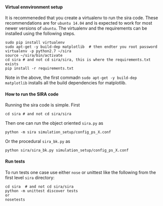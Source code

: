#### Virtual ennvironment setup
It is recommeneded that you create a virtualenv to run the sira code. These recommendations are for `ubuntu 14.04` and is expected to work for most newer versions of `ubuntu`. The virtualenv and the requirements can be installed using the following steps.

    sudo pip install virtualenv
    sudo apt-get -y build-dep matplotlib  # then endter you root password
    virtualenv -p python2.7 ~/sira 
    source ~/sira/bin/activate
    cd sira # and not cd sira/sira, this is where the requirements.txt exists
    pip install -r requirements.txt

Note in the above, the first commadn `sudo apt-get -y build-dep matplotlib` installs all the build dependencies 
for matplotlib.


#### How to run the SIRA code

Running the sira code is simple. First 
    
    cd sira # and not cd sira/sira

Then one can run the object oriented `sira.py` as     
    
    python -m sira simulation_setup/config_ps_X.conf

Or the procedural `sira_bk.py` as

    python sira/sira_bk.py simulation_setup/config_ps_X.conf

#### Run tests
To run tests one case use either `nose` or unittest like the following from the first level `sira` directory:
    
    cd sira  # and not cd sira/sira
    python -m unittest discover tests
    or
    nosetests



